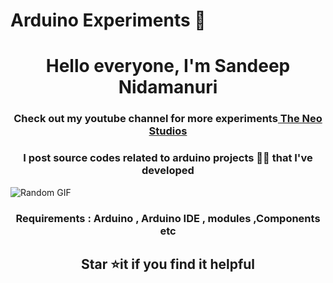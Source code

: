 #                     Arduino Experiments 🚀

<h1 align="center">Hello everyone, I'm Sandeep Nidamanuri</h1>

<h3 align="center">Check out my youtube channel for more experiments<a href="www.youtube.com/@theneostudios"> The Neo Studios </a> </h3>

<h3 align="center">I post source codes related to arduino projects 🧑‍💻 that I've developed</h3>

![Random GIF](https://media.giphy.com/media/ZVik7pBtu9dNS/giphy.gif)

<h3 align="center">Requirements : Arduino , Arduino IDE , modules ,Components etc </h3>

<h2 align="center">Star ⭐it if you find it helpful <h2/>

